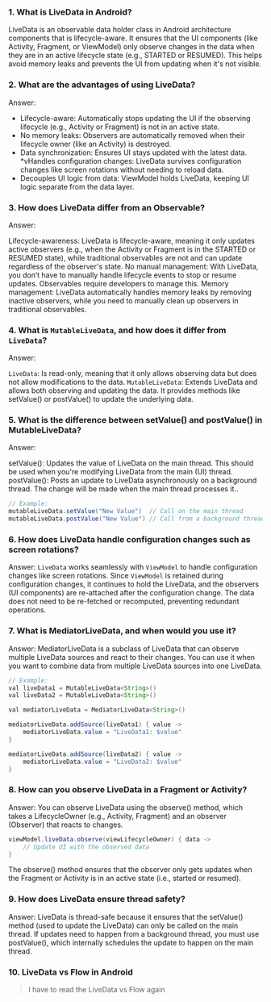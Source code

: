 ### 1. What is LiveData in Android?
LiveData is an observable data holder class in Android architecture components that is lifecycle-aware. It ensures that the UI components (like Activity, Fragment, or ViewModel) only observe changes in the data when they are in an active lifecycle state (e.g., STARTED or RESUMED). This helps avoid memory leaks and prevents the UI from updating when it's not visible.

### 2. What are the advantages of using LiveData?
Answer:

* Lifecycle-aware: Automatically stops updating the UI if the observing lifecycle (e.g., Activity or Fragment) is not in an active state.
* No memory leaks: Observers are automatically removed when their lifecycle owner (like an Activity) is destroyed.
* Data synchronization: Ensures UI stays updated with the latest data.
*vHandles configuration changes: LiveData survives configuration changes like screen rotations without needing to reload data.
* Decouples UI logic from data: ViewModel holds LiveData, keeping UI logic separate from the data layer.

### 3. How does LiveData differ from an Observable?
Answer:

Lifecycle-awareness: LiveData is lifecycle-aware, meaning it only updates active observers (e.g., when the Activity or Fragment is in the STARTED or RESUMED state), while traditional observables are not and can update regardless of the observer's state.
No manual management: With LiveData, you don’t have to manually handle lifecycle events to stop or resume updates. Observables require developers to manage this.
Memory management: LiveData automatically handles memory leaks by removing inactive observers, while you need to manually clean up observers in traditional observables.

### 4. What is `MutableLiveData`, and how does it differ from `LiveData`?
Answer:

`LiveData`: Is read-only, meaning that it only allows observing data but does not allow modifications to the data.
`MutableLiveData`: Extends LiveData and allows both observing and updating the data. It provides methods like setValue() or postValue() to update the underlying data.

### 5. What is the difference between setValue() and postValue() in MutableLiveData?
Answer:

setValue(): Updates the value of LiveData on the main thread. This should be used when you're modifying LiveData from the main (UI) thread.
postValue(): Posts an update to LiveData asynchronously on a background thread. The change will be made when the main thread processes it..
```Java
// Example:
mutableLiveData.setValue("New Value")  // Call on the main thread
mutableLiveData.postValue("New Value") // Call from a background thread
```

### 6. How does LiveData handle configuration changes such as screen rotations?
Answer:
`LiveData` works seamlessly with `ViewModel` to handle configuration changes like screen rotations. Since `ViewModel` is retained during configuration changes, it continues to hold the LiveData, and the observers (UI components) are re-attached after the configuration change. The data does not need to be re-fetched or recomputed, preventing redundant operations.

### 7. What is MediatorLiveData, and when would you use it?
Answer:
MediatorLiveData is a subclass of LiveData that can observe multiple LiveData sources and react to their changes. You can use it when you want to combine data from multiple LiveData sources into one LiveData.
```Java
// Example:
val liveData1 = MutableLiveData<String>()
val liveData2 = MutableLiveData<String>()

val mediatorLiveData = MediatorLiveData<String>()

mediatorLiveData.addSource(liveData1) { value ->
    mediatorLiveData.value = "LiveData1: $value"
}

mediatorLiveData.addSource(liveData2) { value ->
    mediatorLiveData.value = "LiveData2: $value"
}
```
### 8. How can you observe LiveData in a Fragment or Activity?

Answer:
You can observe LiveData using the observe() method, which takes a LifecycleOwner (e.g., Activity, Fragment) and an observer (Observer<T>) that reacts to changes.
```java
viewModel.liveData.observe(viewLifecycleOwner) { data ->
    // Update UI with the observed data
}
```
The observe() method ensures that the observer only gets updates when the Fragment or Activity is in an active state (i.e., started or resumed).


### 9. How does LiveData ensure thread safety?
Answer:
LiveData is thread-safe because it ensures that the setValue() method (used to update the LiveData) can only be called on the main thread. If updates need to happen from a background thread, you must use postValue(), which internally schedules the update to happen on the main thread.

### 10. LiveData vs Flow in Android

> I have to read the LiveData vs Flow again